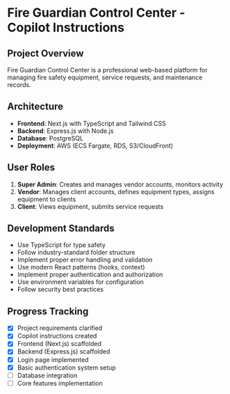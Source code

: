 # Fire Guardian Control Center - Copilot Instructions

## Project Overview
Fire Guardian Control Center is a professional web-based platform for managing fire safety equipment, service requests, and maintenance records.

## Architecture
- **Frontend**: Next.js with TypeScript and Tailwind CSS
- **Backend**: Express.js with Node.js
- **Database**: PostgreSQL
- **Deployment**: AWS (ECS Fargate, RDS, S3/CloudFront)

## User Roles
1. **Super Admin**: Creates and manages vendor accounts, monitors activity
2. **Vendor**: Manages client accounts, defines equipment types, assigns equipment to clients
3. **Client**: Views equipment, submits service requests

## Development Standards
- Use TypeScript for type safety
- Follow industry-standard folder structure
- Implement proper error handling and validation
- Use modern React patterns (hooks, context)
- Implement proper authentication and authorization
- Use environment variables for configuration
- Follow security best practices

## Progress Tracking
- [x] Project requirements clarified
- [x] Copilot instructions created
- [x] Frontend (Next.js) scaffolded
- [x] Backend (Express.js) scaffolded
- [x] Login page implemented
- [x] Basic authentication system setup
- [ ] Database integration
- [ ] Core features implementation